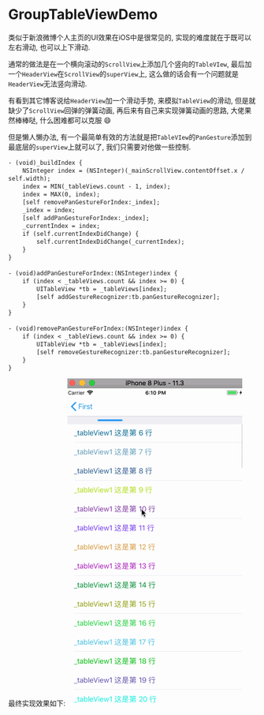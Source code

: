# GroupTableViewDemo

 类似于新浪微博个人主页的UI效果在iOS中是很常见的, 实现的难度就在于既可以左右滑动, 也可以上下滑动. 

通常的做法是在一个横向滚动的`ScrollView`上添加几个竖向的`TableVIew`, 最后加一个`HeaderView`在`ScrollView`的`superView`上, 这么做的话会有一个问题就是`HeaderView`无法竖向滑动. 

有看到其它博客说给`HeaderView`加一个滑动手势, 来模拟`TableView`的滑动, 但是就缺少了`ScrollView`回弹的弹簧动画, 再后来有自己来实现弹簧动画的思路, 大佬果然棒棒哒, 什么困难都可以克服 😄

但是懒人懒办法, 有一个最简单有效的方法就是把`TableVIew`的`PanGesture`添加到最底层的`superView`上就可以了, 我们只需要对他做一些控制.

```
- (void)_buildIndex {
    NSInteger index = (NSInteger)(_mainScrollView.contentOffset.x / self.width);
    index = MIN(_tableViews.count - 1, index);
    index = MAX(0, index);
    [self removePanGestureForIndex:_index];
    _index = index;
    [self addPanGestureForIndex:_index];
    _currentIndex = index;
    if (self.currentIndexDidChange) {
        self.currentIndexDidChange(_currentIndex);
    }
}

- (void)addPanGestureForIndex:(NSInteger)index {
    if (index < _tableViews.count && index >= 0) {
        UITableView *tb = _tableViews[index];
        [self addGestureRecognizer:tb.panGestureRecognizer];
    }
}

- (void)removePanGestureForIndex:(NSInteger)index {
    if (index < _tableViews.count && index >= 0) {
        UITableView *tb = _tableViews[index];
        [self removeGestureRecognizer:tb.panGestureRecognizer];
    }
}
```

最终实现效果如下:
![](https://github.com/TactBoy/GroupTableViewDemo/blob/master/Demo.gif)
